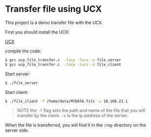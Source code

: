 # Transfer file using UCX 

This project is a demo transfer file with the UCX.

First you should install the UCX:

[UCX](http://github.com/openucx/ucx)

compile the code:

```sh
$ gcc ucp_file_transfer.c  -lucp -lucs -o file_server
$ gcc ucp_file_transfer.c  -lucp -lucs -o file_client
```

Start server:

```sh
$ ./file_server
```

Start client:

```sh
$ ./file_client -f /home/data/MYDATA.fits -s 10.106.21.1
```

> NOTE the `-f` flag sets the path and name of the file that you will transfer by the client.  `-s` is the ip address of the server.

When the file is transferred, you will find it in the `/tmp` directory on the server side.
